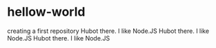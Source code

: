 # hellow-world
creating a first repository
Hubot there. I like Node.JS
Hubot there. I like Node.JS
Hubot there. I like Node.JS
